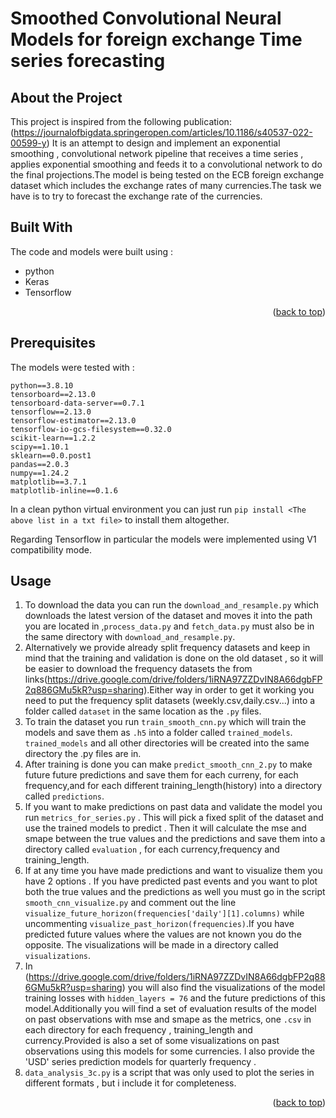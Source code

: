 <a name="readme-top"></a>

# Smoothed Convolutional Neural Models for foreign exchange Time series forecasting

## About the Project
This project is inspired from the following publication:
(https://journalofbigdata.springeropen.com/articles/10.1186/s40537-022-00599-y)
It is an attempt to design and implement an exponential smoothing , convolutional
network pipeline that receives a time series , applies exponential smoothing and
feeds it to a convolutional network to do the final projections.The model is being
tested on the ECB  foreign exchange dataset which includes the exchange rates of many
currencies.The task we have is to try to forecast the exchange rate of the currencies.


## Built With

The code and models were built using :
* python
* Keras
* Tensorflow


<p align="right">(<a href="#readme-top">back to top</a>)</p>

## Prerequisites
The models were tested with :
```
python==3.8.10
tensorboard==2.13.0
tensorboard-data-server==0.7.1
tensorflow==2.13.0
tensorflow-estimator==2.13.0
tensorflow-io-gcs-filesystem==0.32.0
scikit-learn==1.2.2
scipy==1.10.1
sklearn==0.0.post1
pandas==2.0.3
numpy==1.24.2
matplotlib==3.7.1
matplotlib-inline==0.1.6
```
In a clean python virtual environment you can just run `pip install <The above list in a txt file>` to install them altogether.

Regarding Tensorflow in particular the models were implemented using V1 compatibility mode.

## Usage
1. To download the data you can run the `download_and_resample.py` which downloads the latest version of the dataset
and moves it into the path you are located in ,`process_data.py` and `fetch_data.py` must also be in the same directory with `download_and_resample.py`.
2. Alternatively we provide already split frequency datasets and keep in mind that the training and validation
is done on the old dataset , so it will be easier to download the frequency datasets the from links(https://drive.google.com/drive/folders/1iRNA97ZZDvIN8A66dgbFP2q886GMu5kR?usp=sharing).Either way in order to get it working you need to put the frequency split datasets (weekly.csv,daily.csv...) into a folder called `dataset` in the same location as the `.py` files.
3. To train the dataset you run `train_smooth_cnn.py` which will train the models and save them as `.h5` into a folder called `trained_models`.
`trained_models` and all other directories will be created into the same directory the .py files are in.
4. After training is done you can make `predict_smooth_cnn_2.py` to make future future predictions and save them for each curreny, for each frequency,and for each different training_length(history) into a directory called `predictions`.
5. If you want to make predictions on past data and validate the model you run `metrics_for_series.py` . This will pick a fixed split of the dataset and use the trained models to predict . Then it will calculate the mse and smape between the true values and the predictions and save them into a directory called `evaluation` , for each currency,frequency and training_length.
6. If at any time you have made predictions and want to visualize them you have 2 options . If you have predicted past events and you want
to plot both the true values and the predictions as well you must go in the script `smooth_cnn_visualize.py` and comment out the line
`visualize_future_horizon(frequencies['daily'][1].columns)` while uncommenting `visualize_past_horizon(frequencies)`.If you have predicted
future values where the values are not known you do the opposite. The visualizations will be made in a directory called `visualizations`.
7. In (https://drive.google.com/drive/folders/1iRNA97ZZDvIN8A66dgbFP2q886GMu5kR?usp=sharing) you will also find the visualizations of the model training losses with `hidden_layers = 76` and the future predictions of this model.Additionally you will find a set of evaluation results of the model on past observations with mse and smape as the metrics, one `.csv` in each directory for each frequency , training_length and currency.Provided is also a set of some visualizations on past observations using this models for some currencies. I also provide the 'USD'
series prediction models for quarterly frequency .
8. `data_analysis_3c.py` is a script that was only used to plot the series in different formats , but i include it for completeness.
<p align="right">(<a href="#readme-top">back to top</a>)</p>
